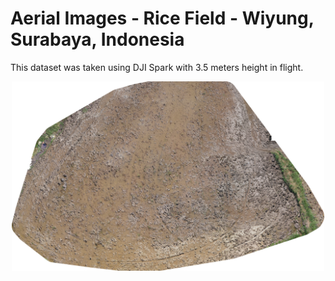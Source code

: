 # Aerial Images - Rice Field - Wiyung, Surabaya, Indonesia
This dataset was taken using DJI Spark with 3.5 meters height in flight.

<p align="center">
  <img src="https://github.com/rifkirdhani11/Dataset-Aerial-Rice-Field-Wiyung-Indonesia/blob/master/wiyung2_updated/odm_orthophoto/odm_orthophoto.png" width="500" title="hover text">
</p>


